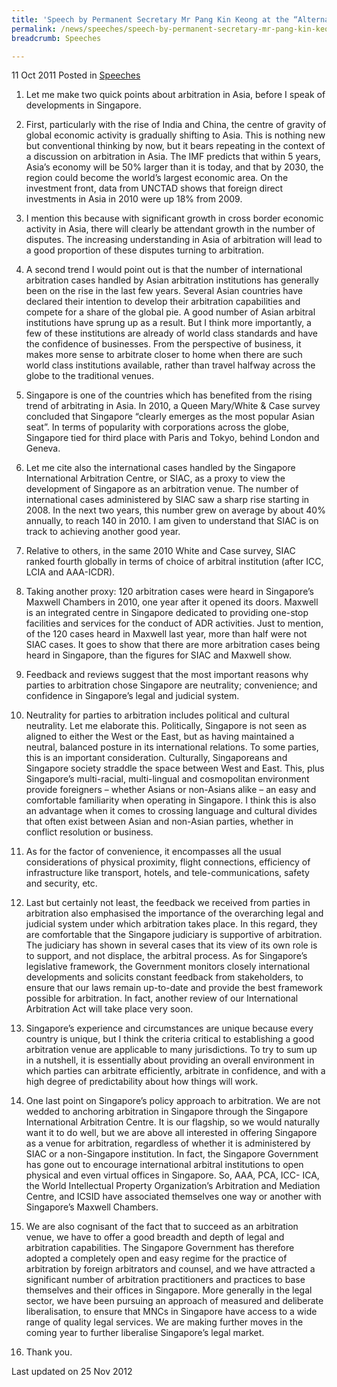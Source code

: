 ```yaml
---
title: 'Speech by Permanent Secretary Mr Pang Kin Keong at the “Alternatives to Litigation in a Civil Society” conference in Dublin, Ireland'
permalink: /news/speeches/speech-by-permanent-secretary-mr-pang-kin-keong-at-the-alternatives-to-litigation-in-a-civil/
breadcrumb: Speeches

---
```



11 Oct 2011 Posted in [Speeches](/news/speeches)

1. Let me make two quick points about arbitration in Asia, before I speak of developments in Singapore. 
 
2. First, particularly with the rise of India and China, the centre of gravity of global economic activity is gradually shifting to Asia. This is nothing new but conventional thinking by now, but it bears repeating in the context of a discussion on arbitration in Asia. The IMF predicts that within 5 years, Asia’s economy will be 50% larger than it is today, and that by 2030, the region could become the world’s largest economic area. On the investment front, data from UNCTAD shows that foreign direct investments in Asia in 2010 were up 18% from 2009. 
 
3. I mention this because with significant growth in cross border economic activity in Asia, there will clearly be attendant growth in the number of disputes. The increasing understanding in Asia of arbitration will lead to a good proportion of these disputes turning to arbitration. 
 
4. A second trend I would point out is that the number of international arbitration cases handled by Asian arbitration institutions has generally been on the rise in the last few years. Several Asian countries have declared their intention to develop their arbitration capabilities and compete for a share of the global pie. A good number of Asian arbitral institutions have sprung up as a result. But I think more importantly, a few of these institutions are already of world class standards and have the confidence of businesses. From the perspective of business, it makes more sense to arbitrate closer to home when there are such world class institutions available, rather than travel halfway across the globe to the traditional venues. 
 
5. Singapore is one of the countries which has benefited from the rising trend of arbitrating in Asia. In 2010, a Queen Mary/White & Case survey concluded that Singapore “clearly emerges as the most popular Asian seat”. In terms of popularity with corporations across the globe, Singapore tied for third place with Paris and Tokyo, behind London and Geneva. 
 
6. Let me cite also the international cases handled by the Singapore International Arbitration Centre, or SIAC, as a proxy to view the development of Singapore as an arbitration venue. The number of international cases administered by SIAC saw a sharp rise starting in 2008. In the next two years, this number grew on average by about 40% annually, to reach 140 in 2010. I am given to understand that SIAC is on track to achieving another good year. 
 
7. Relative to others, in the same 2010 White and Case survey, SIAC ranked fourth globally in terms of choice of arbitral institution (after ICC, LCIA and AAA-ICDR). 
 
8. Taking another proxy: 120 arbitration cases were heard in Singapore’s Maxwell Chambers in 2010, one year after it opened its doors. Maxwell is an integrated centre in Singapore dedicated to providing one-stop facilities and services for the conduct of ADR activities. Just to mention, of the 120 cases heard in Maxwell last year, more than half were not SIAC cases. It goes to show that there are more arbitration cases being heard in Singapore, than the figures for SIAC and Maxwell show. 
 
9. Feedback and reviews suggest that the most important reasons why parties to arbitration chose Singapore are neutrality; convenience; and confidence in Singapore’s legal and judicial system. 
 
10. Neutrality for parties to arbitration includes political and cultural neutrality. Let me elaborate this. Politically, Singapore is not seen as aligned to either the West or the East, but as having maintained a neutral, balanced posture in its international relations. To some parties, this is an important consideration. Culturally, Singaporeans and Singapore society straddle the space between West and East. This, plus Singapore’s multi-racial, multi-lingual and cosmopolitan environment provide foreigners – whether Asians or non-Asians alike – an easy and comfortable familiarity when operating in Singapore. I think this is also an advantage when it comes to crossing language and cultural divides that often exist between Asian and non-Asian parties, whether in conflict resolution or business. 
 
11. As for the factor of convenience, it encompasses all the usual considerations of physical proximity, flight connections, efficiency of infrastructure like transport, hotels, and tele-communications, safety and security, etc. 
 
12. Last but certainly not least, the feedback we received from parties in arbitration also emphasised the importance of the overarching legal and judicial system under which arbitration takes place. In this regard, they are comfortable that the Singapore judiciary is supportive of arbitration. The judiciary has shown in several cases that its view of its own role is to support, and not displace, the arbitral process. As for Singapore’s legislative framework, the Government monitors closely international developments and solicits constant feedback from stakeholders, to ensure that our laws remain up-to-date and provide the best framework possible for arbitration. In fact, another review of our International Arbitration Act will take place very soon. 
 
13. Singapore’s experience and circumstances are unique because every country is unique, but I think the criteria critical to establishing a good arbitration venue are applicable to many jurisdictions. To try to sum up in a nutshell, it is essentially about providing an overall environment in which parties can arbitrate efficiently, arbitrate in confidence, and with a high degree of predictability about how things will work. 
 
14. One last point on Singapore’s policy approach to arbitration. We are not wedded to anchoring arbitration in Singapore through the Singapore International Arbitration Centre. It is our flagship, so we would naturally want it to do well, but we are above all interested in offering Singapore as a venue for arbitration, regardless of whether it is administered by SIAC or a non-Singapore institution. In fact, the Singapore Government has gone out to encourage international arbitral institutions to open physical and even virtual offices in Singapore. So, AAA, PCA, ICC- ICA, the World Intellectual Property Organization’s Arbitration and Mediation Centre, and ICSID have associated themselves one way or another with Singapore’s Maxwell Chambers. 
 
15. We are also cognisant of the fact that to succeed as an arbitration venue, we have to offer a good breadth and depth of legal and arbitration capabilities. The Singapore Government has therefore adopted a completely open and easy regime for the practice of arbitration by foreign arbitrators and counsel, and we have attracted a significant number of arbitration practitioners and practices to base themselves and their offices in Singapore. More generally in the legal sector, we have been pursuing an approach of measured and deliberate liberalisation, to ensure that MNCs in Singapore have access to a wide range of quality legal services. We are making further moves in the coming year to further liberalise Singapore’s legal market. 
 
16. Thank you. 

<p class="right-side-updated">Last updated on 25 Nov 2012</p> 
